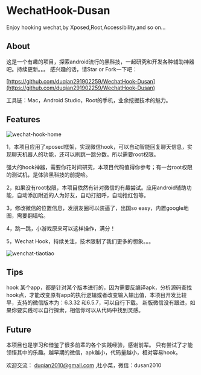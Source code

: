 # WechatHook-Dusan
Enjoy hooking wechat,by Xposed,Root,Accessibility,and so on...

## About 

这是一个有趣的项目，探索android流行的黑科技，一起研究和开发各种辅助神器吧。持续更新。。。
感兴趣的话，请Star or Fork一下吧：

[https://github.com/duqian291902259/WechatHook-Dusan](https://github.com/duqian291902259/WechatHook-Dusan)

工具链：Mac，Android Studio，Root的手机，业余挖掘技术的魅力。

## Features

![wechat-hook-home](https://github.com/duqian291902259/WechatHook-Dusan/blob/master/screenshot/wechat-hook-home.png)

1，本项目应用了xposed框架，实现微信hook，可以自动智能回复聊天信息，实现聊天机器人的功能，还可以刷跳一跳分数。所以需要root权限。

强大的hook神器，需要你花时间研究，本项目代码值得你参考；有一台root权限的测试机，是体验黑科技的前提哈。

2，如果没有root权限，本项目依然有针对微信的有趣尝试。应用android辅助功能，自动添加附近的人为好友，自动打招呼，自动抢红包等。

3，修改微信的位置信息，发朋友圈可以装逼了，出国so easy，内置google地图，需要翻墙哈。

4，跳一跳，小游戏原来可以这样操作，满分！

5，Wechat Hook，持续关注，技术限制了我们更多的想象。。。

![wenchat-tiaotiao](https://github.com/duqian291902259/WechatHook-Dusan/blob/master/screenshot/wenchat-tiaotiao.png)


## Tips
hook 某个app，都是针对某个版本进行的，因为需要反编译apk，分析源码查找hook点，才能改变原有app的执行逻辑或者改变输入输出值，本项目开发比较早，支持的微信版本为：6.3.32 和6.5.7，可以自行下载。
新版微信没有跟进，如果你要实践可以自行探索，相信你可以从代码中找到灵感。


## Future

本项目也是学习和借鉴了很多前辈的各个实践经验，感谢前辈。
只有尝试了才能领悟其中的乐趣。越早期的微信，apk越小，代码量越小，相对容易hook。

欢迎交流：
duqian2010@gmail.com ,杜小菜，微信：dusan2010


